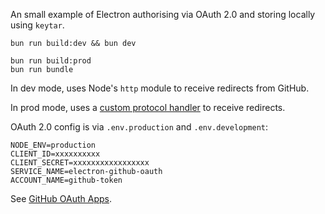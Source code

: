 An small example of Electron authorising via OAuth 2.0 and storing locally using `keytar`.

    bun run build:dev && bun dev

    bun run build:prod
    bun run bundle

In dev mode, uses Node's `http` module to receive redirects from GitHub.

In prod mode, uses a [custom protocol handler](https://developer.mozilla.org/en-US/docs/Web/API/Navigator/registerProtocolHandler) to receive redirects.

OAuth 2.0 config is via `.env.production` and `.env.development`:

    NODE_ENV=production
    CLIENT_ID=xxxxxxxxxx
    CLIENT_SECRET=xxxxxxxxxxxxxxxxx
    SERVICE_NAME=electron-github-oauth
    ACCOUNT_NAME=github-token

See [GitHub OAuth Apps](https://github.com/settings/developers).